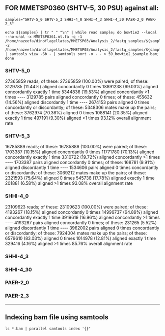 ## FOR MMETSP0360 (SHTV-5, 30 PSU) against all:

```
samples="SHTV-5_0 SHTV-5_3 SHHI-4_0 SHHI-4_3 SHHI-4_30 PAER-2_0 PAER-2_3"
```
```
echo ${samples} | tr " " "\n" | while read sample; do bowtie2 --local --no-unal -x MMETSP0361.nt.fa -q -1 /home/nazeefa/dinoflagellates/MMETSP03/Analysis_2/fastq_samples/${sample}_1.fastq.gz -2 /home/nazeefa/dinoflagellates/MMETSP03/Analysis_2/fastq_samples/${sample}_2.fastq.gz | samtools view -Sb - | samtools sort -o - - > 59_bowtie2_$sample.bam; done

```
### SHTV-5_0 

27365859 reads; of these:
  27365859 (100.00%) were paired; of these:
    3129785 (11.44%) aligned concordantly 0 times
    18891238 (69.03%) aligned concordantly exactly 1 time
    5344836 (19.53%) aligned concordantly >1 times
    ----
    3129785 pairs aligned concordantly 0 times; of these:
      455632 (14.56%) aligned discordantly 1 time
    ----
    2674153 pairs aligned 0 times concordantly or discordantly; of these:
      5348306 mates make up the pairs; of these:
        3762974 (70.36%) aligned 0 times
        1088141 (20.35%) aligned exactly 1 time
        497191 (9.30%) aligned >1 times
93.12% overall alignment rate

### SHTV-5_3 

16785889 reads; of these:
  16785889 (100.00%) were paired; of these:
    1703387 (10.15%) aligned concordantly 0 times
    11771780 (70.13%) aligned concordantly exactly 1 time
    3310722 (19.72%) aligned concordantly >1 times
    ----
    1703387 pairs aligned concordantly 0 times; of these:
      168781 (9.91%) aligned discordantly 1 time
    ----
    1534606 pairs aligned 0 times concordantly or discordantly; of these:
      3069212 mates make up the pairs; of these:
        2321593 (75.64%) aligned 0 times
        545738 (17.78%) aligned exactly 1 time
        201881 (6.58%) aligned >1 times
93.08% overall alignment rate

### SHHI-4_0 

23109623 reads; of these:
  23109623 (100.00%) were paired; of these:
    4193267 (18.15%) aligned concordantly 0 times
    14996737 (64.89%) aligned concordantly exactly 1 time
    3919619 (16.96%) aligned concordantly >1 times
    ----
    4193267 pairs aligned concordantly 0 times; of these:
      231265 (5.52%) aligned discordantly 1 time
    ----
    3962002 pairs aligned 0 times concordantly or discordantly; of these:
      7924004 mates make up the pairs; of these:
        6579610 (83.03%) aligned 0 times
        1014978 (12.81%) aligned exactly 1 time
        329416 (4.16%) aligned >1 times
85.76% overall alignment rate

### SHHI-4_3 

### SHHI-4_30

### PAER-2_0 

### PAER-2_3


---------------------------------------------

## Indexing bam file using samtools

```
ls *.bam | parallel samtools index '{}'
```
